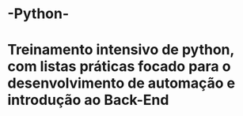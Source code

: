 <h1> -Python- <h1>

Treinamento intensivo de python, com listas práticas focado para o desenvolvimento de 
automação e introdução ao Back-End